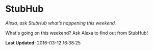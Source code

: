 # StubHub
*Alexa, ask StubHub what’s happening this weekend.*

What's going on this weekend? Ask Alexa to find out from StubHub!

**Last Updated:** 2016-03-12 16:38:25